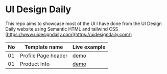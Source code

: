 # UI Design Daily

This repo aims to showcase most of the UI I have done from the UI Design Daily website using Semantic HTML and tailwind CSS [https://www.uidesigndaily.com](https://uidesigndaily.com/)

| No  | Template name       | Live example                                           |
| --- | ------------------- | ------------------------------------------------------ |
| 01  | Profile Page header | [demo](https://the-profile-page-header-ui.netlify.app) |
| 01  | Product Info        | [demo]()                                               |
